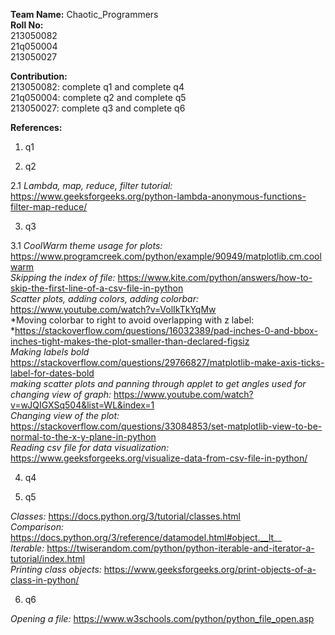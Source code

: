 **Team Name:** Chaotic_Programmers  
**Roll No:**  
213050082  
21q050004  
213050027  

**Contribution:**  
213050082: complete q1 and complete q4  
21q050004: complete q2 and complete q5    
213050027: complete q3 and complete q6  

**References:**  
1. q1

2. q2

2.1 *Lambda, map, reduce, filter tutorial:* https://www.geeksforgeeks.org/python-lambda-anonymous-functions-filter-map-reduce/  

3. q3

3.1 *CoolWarm theme usage for plots:* https://www.programcreek.com/python/example/90949/matplotlib.cm.coolwarm  
*Skipping the index of file:* https://www.kite.com/python/answers/how-to-skip-the-first-line-of-a-csv-file-in-python  
*Scatter plots, adding colors, adding colorbar:* https://www.youtube.com/watch?v=VolIkTkYqMw  
*Moving colorbar to right to avoid overlapping with z label: *https://stackoverflow.com/questions/16032389/pad-inches-0-and-bbox-inches-tight-makes-the-plot-smaller-than-declared-figsiz  
*Making labels bold* https://stackoverflow.com/questions/29766827/matplotlib-make-axis-ticks-label-for-dates-bold  
*making scatter plots and panning through applet to get angles used for changing view of graph:* https://www.youtube.com/watch?v=wJQIGXSq504&list=WL&index=1  
*Changing view of the plot:* https://stackoverflow.com/questions/33084853/set-matplotlib-view-to-be-normal-to-the-x-y-plane-in-python  
*Reading csv file for data visualization:* https://www.geeksforgeeks.org/visualize-data-from-csv-file-in-python/  

4. q4

5. q5

*Classes:* https://docs.python.org/3/tutorial/classes.html  
*Comparison:* https://docs.python.org/3/reference/datamodel.html#object.__lt__  
*Iterable:* https://twiserandom.com/python/python-iterable-and-iterator-a-tutorial/index.html  
*Printing class objects:* https://www.geeksforgeeks.org/print-objects-of-a-class-in-python/  

6. q6

*Opening a file:* https://www.w3schools.com/python/python_file_open.asp

